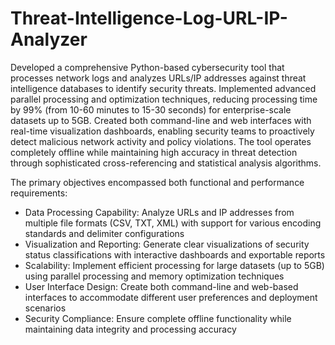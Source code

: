 # Threat-Intelligence-Log-URL-IP-Analyzer

Developed a comprehensive Python-based cybersecurity tool that processes network logs and analyzes URLs/IP addresses against threat intelligence databases to identify security threats. Implemented advanced parallel processing and optimization techniques, reducing processing time by 99% (from 10-60 minutes to 15-30 seconds) for enterprise-scale datasets up to 5GB. Created both command-line and web interfaces with real-time visualization dashboards, enabling security teams to proactively detect malicious network activity and policy violations. The tool operates completely offline while maintaining high accuracy in threat detection through sophisticated cross-referencing and statistical analysis algorithms.

The primary objectives encompassed both functional and performance requirements:
- Data Processing Capability: Analyze URLs and IP addresses from multiple file formats (CSV, TXT, XML) with support for various encoding standards and delimiter configurations
- Visualization and Reporting: Generate clear visualizations of security status classifications with interactive dashboards and exportable reports
- Scalability: Implement efficient processing for large datasets (up to 5GB) using parallel processing and memory optimization techniques
- User Interface Design: Create both command-line and web-based interfaces to accommodate different user preferences and deployment scenarios
- Security Compliance: Ensure complete offline functionality while maintaining data integrity and processing accuracy
